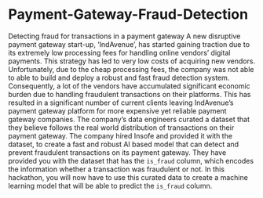 # Payment-Gateway-Fraud-Detection


Detecting fraud for transactions in a payment gateway
A new disruptive payment gateway start-up, ‘IndAvenue’, has started gaining traction due to its extremely low processing fees for handling online vendors’ digital payments. This strategy has led to very low costs of acquiring new vendors.
Unfortunately, due to the cheap
processing fees, the company was
not able to able to build and deploy
a robust and fast fraud detection
system. Consequently, a lot of the
vendors have accumulated
significant economic burden due to
handling fraudulent transactions on
their platforms. This has resulted in
a significant number of current clients leaving IndAvenue’s payment gateway platform for more expensive yet reliable payment gateway companies.
The company’s data engineers curated a dataset that they believe follows the real world distribution of transactions on their payment gateway. The company hired Insofe and provided it with the dataset, to create a fast and robust AI based model that can detect and prevent fraudulent transactions on its payment gateway.
They have provided you with the dataset that has the `is_fraud` column, which encodes the information whether a transaction was fraudulent or not.
In this hackathon, you will now have to use this curated data to create a machine learning model that will be able to predict the `is_fraud` column.
